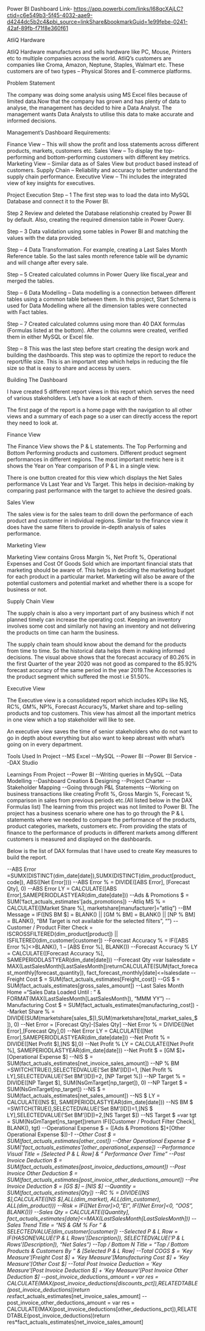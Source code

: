 Power BI Dashboard Link- https://app.powerbi.com/links/I68qcXAjLC?ctid=c6e549b3-5f45-4032-aae9-d4244dc5b2c4&pbi_source=linkShare&bookmarkGuid=1e99febe-0241-42af-89fb-f71f8e360f61


AtliQ Hardware

AtliQ Hardware manufactures and sells hardware like PC, Mouse, Printers etc to multiple companies across the world. AtliQ’s customers are companies like Croma, Amazon, Neptune, Staples, Walmart etc.
These customers are of two types – Physical Stores and E-commerce platforms.

Problem Statement

The company was doing some analysis using MS Excel files because of limited data.Now that the company has grown and has plenty of data to analyse, the management has decided to hire a Data Analyst.
The management wants Data Analysts to utilise this data to make accurate and informed decisions.

Management’s Dashboard Requirements:

Finance View – This will show the profit and loss statements across different products, markets, customers etc.
Sales View – To display the top-performing and bottom-performing customers with different key metrics.
Marketing View – Similar data as of Sales View but product based instead of customers.
Supply Chain – Reliability and accuracy to better understand the supply chain performance.
Executive View – Thi includes the integrated view of key insights for executives.

Project Execution
Step – 1
The first step was to load the data into MySQL Database and connect it to the Power BI.

Step 2
Review and deleted the Database relationship created by Power BI by default.
Also, creating the required dimension table in Power Query.

Step – 3
Data validation using some tables in Power BI and matching the values with the data provided.

Step – 4
Data Transformation. For example, creating a Last Sales Month Reference table. So the last sales month reference table will be dynamic and will change after every sale.

Step – 5
Created calculated columns in Power Query like fiscal_year and merged the tables.

Step – 6
Data Modelling – Data modelling is a connection between different tables using a common table between them. In this project, Start Schema is used for Data Modelling where all the dimension tables were connected with Fact tables.

Step – 7
Created calculated columns using more than 40 DAX formulas (Formulas listed at the bottom). After the columns were created, verified them in either MySQL or Excel file.

Step – 8
This was the last step before start creating the design work and building the dashboards. This step was to optimize the report to reduce the report/file size. This is an important step which helps in reducing the file size so that is easy to share and access by users.

Building The Dashboard

I have created 5 different report views in this report which serves the need of various stakeholders. Let’s have a look at each of them.

The first page of the report is a home page with the navigation to all other views and a summary of each page so a user can directly access the report they need to look at.

Finance View

The Finance View shows the P & L statements. The Top Performing and Bottom Performing products and customers. Different product segment performances in different regions. The most important metric here is it shows the Year on Year comparison of P & L in a single view.

There is one button created for this view which displays the Net Sales performance Vs Last Year and Vs Target. This helps in decision-making by comparing past performance with the target to achieve the desired goals.

Sales View

The sales view is for the sales team to drill down the performance of each product and customer in individual regions. Similar to the finance view it does have the same filters to provide in-depth analysis of sales performance.

Marketing View

Marketing View contains Gross Margin %, Net Profit %, Operational Expenses and Cost Of Goods Sold which are important financial stats that marketing should be aware of. This helps in deciding the marketing budget for each product in a particular market. Marketing will also be aware of the potential customers and potential market and whether there is a scope for business or not.

Supply Chain View

The supply chain is also a very important part of any business which if not planned timely can increase the operating cost. Keeping an inventory involves some cost and similarly not having an inventory and not delivering the products on time can harm the business.

The supply chain team should know about the demand for the products from time to time. So the historical data helps them in making informed decisions. The visual above shows that the forecast accuracy of 80.26% in the first Quarter of the year 2020 was not good as compared to the 85.92% forecast accuracy of the same period in the year 2019.The Accessories is the product segment which suffered the most i.e 51.50%.

Executive View

The Executive view is a consolidated report which includes KIPs like NS, RC%, GM%, NP%, Forecast Accuracy%, Market share and top-selling products and top customers. This view has almost all the important metrics in one view which a top stakeholder will like to see.

An executive view saves the time of senior stakeholders who do not want to go in depth about everything but also want to keep abreast with what’s going on in every department.

Tools Used In Project
--MS Excel
--MySQL
--Power BI
--Power BI Service
--DAX Studio

Learnings From Project
--Power BI
--Writing queries in MySQL 
--Data Modelling
--Dashboard Creation & Designing
--Project Charter
--Stakeholder Mapping
--Going through P&L Statements
--Working on business transactions like creating Profit %, Gross Margin %, Forecast %, comparison in sales from previous periods etc.(All listed below in the DAX Formulas list)
The learning from this project was not limited to Power BI. The project has a business scenario where one has to go through the P & L statements where we needed to compare the performance of the products, product categories, markets, customers etc. From providing the stats of finance to the performance of products in different markets among different customers is measured and displayed on the dashboards.

Below is the list of DAX formulas that I have used to create Key measures to build the report.

--ABS Error =SUMX(DISTINCT(dim_date[date]),SUMX(DISTINCT(dim_product[product_code]), ABS([Net Error])))
--ABS Error % = DIVIDE([ABS Error], [Forecast Qty], 0)
--ABS Error LY = CALCULATE([ABS Error],SAMEPERIODLASTYEAR(dim_date[date]))
--Ads & Promotions $ = SUM(‘fact_actuals_estimates'[ads_promotions])
--Atliq MS % = CALCULATE([Market Share %], marketshare[manufacturer]=”atliq”)
--BM Message = IF([NS BM $] = BLANK() || [GM % BM] = BLANK() || [NP % BM] = BLANK(), “BM Target is not available for the selected filters”, “”)
--Customer / Product Filter Check = ISCROSSFILTERED(dim_product[product]) || ISFILTERED(dim_customer[customer])
--Forecast Accuracy % = IF([ABS Error %]<>BLANK(), 1 – [ABS Error %], BLANK())
--Forecast Accuracy % LY = CALCULATE([Forecast Accuracy %], SAMEPERIODLASTYEAR(dim_date[date]))
--Forecast Qty =var lsalesdate = MAX(LastSalesMonth[LastSalesMonth])returnCALCULATE(SUM(fact_forecast_monthly[forecast_quantity]), fact_forecast_monthly[date]<=lsalesdate
--Freight Cost $ = SUM(fact_actuals_estimates[Freight_cost])
--GS $ = SUM(fact_actuals_estimates[gross_sales_amount])
--Last Sales Month Home =“Sales Data Loaded Until : ” & FORMAT(MAX(LastSalesMonth[LastSalesMonth]), “MMM YY”)
--Manufacturing Cost $ = SUM(fact_actuals_estimates[manufacturing_cost])
--Market Share % = DIVIDE(SUM(marketshare[sales_$]),SUM(marketshare[total_market_sales_$]), 0)
--Net Error = [Forecast Qty]-[Sales Qty]
--Net Error % = DIVIDE([Net Error],[Forecast Qty],0)
--Net Error LY = CALCULATE([Net Error],SAMEPERIODLASTYEAR(dim_date[date]))
--Net Profit % = DIVIDE([Net Profit $],[NS $],0)
--Net Profit % LY = CALCULATE([Net Profit %], SAMEPERIODLASTYEAR(dim_date[date]))
--Net Profit $ = [GM $]+[Operational Expense $]
--NIS $ = SUM(fact_actuals_estimates[net_invoice_sales_amount])
--NP % BM =SWITCH(TRUE(),SELECTEDVALUE(‘Set BM'[ID])=1, [Net Profit % LY],SELECTEDVALUE(‘Set BM'[ID])=2, [NP Target %])
--NP Target % = DIVIDE([NP Target $], SUM(NsGmTarget[np_target]), 0)
--NP Target $ = SUM(NsGmTarget[np_target])
--NS $ = SUM(fact_actuals_estimates[net_sales_amount])
--NS $ LY = CALCULATE([NS $], SAMEPERIODLASTYEAR(dim_date[date]))
--NS BM $ =SWITCH(TRUE(),SELECTEDVALUE(‘Set BM'[ID])=1,[NS $ LY],SELECTEDVALUE(‘Set BM'[ID])=2,[NS Target $])
--NS Target $ =var tgt = SUM(NsGmTarget[ns_target])return IF([Customer / Product Filter Check], BLANK(), tgt)
--Operational Expense $ = ([Ads & Promotions $]+[Other Operational Expense $])*-1
--Other Cost $ = SUM(fact_actuals_estimates[other_cost])
--Other Operational Expense $ = SUM(‘fact_actuals_estimates'[other_operational_expense])
--Performance Visual Title = [Selected P & L Row] & ” Performance Over Time”
--Post Invoice Deduction $ = SUM(fact_actuals_estimates[post_invoice_deductions_amount])
--Post Invoice Other Deduction $ = SUM(fact_actuals_estimates[post_invoice_other_deductions_amount])
--Pre Invoice Deduction $ = [GS $] – [NIS $]
--Quantity = SUM(fact_actuals_estimates[Qty])
--RC % = DIVIDE([NS $],CALCULATE([NS $],ALL(dim_market), ALL(dim_customer), ALL(dim_product)))
--Risk = IF([Net Error]>0,”EI”, IF([Net Error]<0, “OOS”, BLANK()))
--Sales Qty = CALCULATE([Quantity], fact_actuals_estimates[date]<=MAX(LastSalesMonth[LastSalesMonth]))
--Sales Trend Title = “NS & GM % For ” & SELECTEDVALUE(dim_customer[customer])
--Selected P & L Row = IF(HASONEVALUE(‘P & L Rows'[Description]), SELECTEDVALUE(‘P & L Rows'[Description]), “Net Sales”)
--Top / Bottom N Title = “Top / Bottom Products & Customers By ” & [Selected P & L Row]
--Total COGS $ = ‘Key Measure'[Freight Cost $] + ‘Key Measure'[Manufacturing Cost $] + ‘Key Measure'[Other Cost $]
--Total Post Invoice Deduction = ‘Key Measure'[Post Invoice Deduction $] + ‘Key Measure'[Post Invoice Other Deduction $]
--post_invoice_deductions_amount = var res = CALCULATE(MAX(post_invoice_deductions[discounts_pct]),RELATEDTABLE(post_invoice_deductions))return res*fact_actuals_estimates[net_invoice_sales_amount]
--post_invoice_other_deductions_amount = var res = CALCULATE(MAX(post_invoice_deductions[other_deductions_pct]),RELATEDTABLE(post_invoice_deductions))return res*fact_actuals_estimates[net_invoice_sales_amount]


